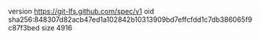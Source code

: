version https://git-lfs.github.com/spec/v1
oid sha256:848307d82acb47ed1a102842b10313909bd7effcfdd1c7db386065f9c87f3bed
size 4916
